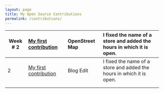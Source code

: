 ```yaml
---
layout: page
title: My Open Source Contributions
permalink: /contributions/
---
```


<!--
Type of the contribution should be "Wikipedia edit", "OpenStreet Map feature", "Project Documentation", "Project Code", "Blog Edit", etc.

The description should include a brief summary of what you did.

Replace the first row below with your contribution.

-->





| Week # 2       | [My first contribution](https://www.openstreetmap.org/changeset/74404389)  | OpenStreet Map |I fixed the name of a store and added the hours in which it is open.  |
|---|:---|:---|:---|
|  2   | [My first contribution](https://www.openstreetmap.org/changeset/74404389)| Blog Edit|   I fixed the name of a store and added the hours in which it is open.|
|     |     |     |      |
|     |     |     |      |
